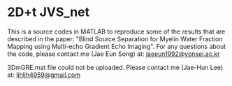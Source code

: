 # 2D+t JVS_net

This is a source codes in MATLAB to reproduce some of the results that are described in the paper: "Blind Source Separation for Myelin Water Fraction Mapping using Multi-echo Gradient Echo Imaging". For any questions about the code, please contact me (Jae Eun Song) at: jaeeun1992@yonsei.ac.kr

3DmGRE.mat file could not be uploaded. Please contact me (Jae-Hun Lee) at: ljhljh4959@gmail.com
